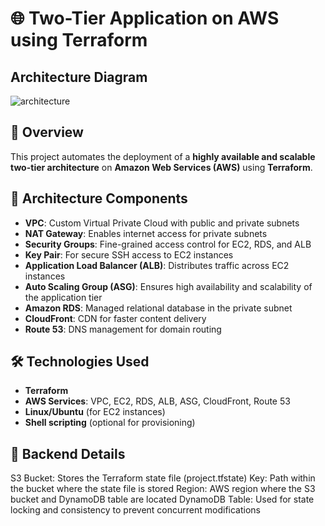  # 🌐 Two-Tier Application on AWS using Terraform

## Architecture Diagram
![architecture](https://github.com/user-attachments/assets/811bba8d-c2c9-407a-a962-92f82d21941d)

## 📘 Overview

This project automates the deployment of a **highly available and scalable two-tier architecture** on **Amazon Web Services (AWS)** using **Terraform**.

## 🧩 Architecture Components

- **VPC**: Custom Virtual Private Cloud with public and private subnets  
- **NAT Gateway**: Enables internet access for private subnets  
- **Security Groups**: Fine-grained access control for EC2, RDS, and ALB  
- **Key Pair**: For secure SSH access to EC2 instances  
- **Application Load Balancer (ALB)**: Distributes traffic across EC2 instances  
- **Auto Scaling Group (ASG)**: Ensures high availability and scalability of the application tier  
- **Amazon RDS**: Managed relational database in the private subnet  
- **CloudFront**: CDN for faster content delivery  
- **Route 53**: DNS management for domain routing  

## 🛠️ Technologies Used

- **Terraform**  
- **AWS Services**: VPC, EC2, RDS, ALB, ASG, CloudFront, Route 53  
- **Linux/Ubuntu** (for EC2 instances)  
- **Shell scripting** (optional for provisioning)

## 🔐 Backend Details
S3 Bucket: Stores the Terraform state file (project.tfstate)
Key: Path within the bucket where the state file is stored
Region: AWS region where the S3 bucket and DynamoDB table are located
DynamoDB Table: Used for state locking and consistency to prevent concurrent modifications


